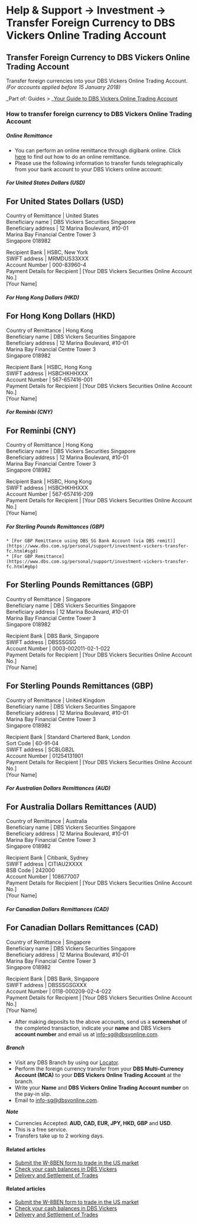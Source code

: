 # Help & Support -> Investment -> Transfer Foreign Currency to DBS Vickers Online Trading Account

## Transfer Foreign Currency to DBS Vickers Online Trading Account

Transfer foreign currencies into your DBS Vickers Online Trading Account. _(For accounts applied before 15 January 2018)_

_Part of: Guides > _[Your Guide to DBS Vickers Online Trading Account](https://www.dbs.com.sg/personal/support/guide-vickers.html)

### How to transfer foreign currency to DBS Vickers Online Trading Account

#####  Online Remittance

  * You can perform an online remittance through digibank online. Click [here](https://www.dbs.com.sg/personal/support/bank-overseas-funds-transfer-new-remittance.html) to find out how to do an online remittance.
  * Please use the following information to transfer funds telegraphically from your bank account to your DBS Vickers online account: 

#####  For United States Dollars (USD)

For United States Dollars (USD)  
---  
Country of Remittance | United States  
Beneficiary name | DBS Vickers Securities Singapore  
Beneficiary address |  12 Marina Boulevard, #10-01  
Marina Bay Financial Centre Tower 3  
Singapore 018982  
  
Recipient Bank | HSBC, New York  
SWIFT address | MRMDUS33XXX  
Account Number | 000-83960-4  
Payment Details for Recipient | [Your DBS Vickers Securities Online Account No.]  
[Your Name]  
  
#####  For Hong Kong Dollars (HKD)

For Hong Kong Dollars (HKD)  
---  
Country of Remittance | Hong Kong  
Beneficiary name | DBS Vickers Securities Singapore  
Beneficiary address |  12 Marina Boulevard, #10-01  
Marina Bay Financial Centre Tower 3  
Singapore 018982  
  
Recipient Bank |  HSBC, Hong Kong  
SWIFT address | HSBCHKHHXXX  
Account Number | 567-657416-001  
Payment Details for Recipient | [Your DBS Vickers Securities Online Account No.]  
[Your Name]  
  
#####  For Reminbi (CNY)

For Reminbi (CNY)  
---  
Country of Remittance | Hong Kong  
Beneficiary name | DBS Vickers Securities Singapore  
Beneficiary address |  12 Marina Boulevard, #10-01  
Marina Bay Financial Centre Tower 3  
Singapore 018982  
  
Recipient Bank |  HSBC, Hong Kong  
SWIFT address | HSBCHKHHXXX  
Account Number | 567-657416-209  
Payment Details for Recipient | [Your DBS Vickers Securities Online Account No.]  
[Your Name]  
  
#####  For Sterling Pounds Remittances (GBP)

    * [For GBP Remittance using DBS SG Bank Account (via DBS remit)](https://www.dbs.com.sg/personal/support/investment-vickers-transfer-fc.html#sgd)
    * [For GBP Remittance](https://www.dbs.com.sg/personal/support/investment-vickers-transfer-fc.html#gbp)

For Sterling Pounds Remittances (GBP)  
---  
Country of Remittance | Singapore  
Beneficiary name | DBS Vickers Securities Singapore  
Beneficiary address |  12 Marina Boulevard, #10-01  
Marina Bay Financial Centre Tower 3  
Singapore 018982  
  
Recipient Bank | DBS Bank, Singapore  
SWIFT address | DBSSSGSG  
Account Number | 0003-002011-02-1-022  
Payment Details for Recipient | [Your DBS Vickers Securities Online Account No.]  
[Your Name]  
  
For Sterling Pounds Remittances (GBP)  
---  
Country of Remittance | United Kingdom  
Beneficiary name | DBS Vickers Securities Singapore  
Beneficiary address |  12 Marina Boulevard, #10-01  
Marina Bay Financial Centre Tower 3  
Singapore 018982  
  
Recipient Bank | Standard Chartered Bank, London  
Sort Code | 60-91-04  
SWIFT address | SCBLGB2L  
Account Number | 01254131901  
Payment Details for Recipient | [Your DBS Vickers Securities Online Account No.]  
[Your Name]  
  
#####  For Australian Dollars Remittances (AUD)

For Australia Dollars Remittances (AUD)  
---  
Country of Remittance | Australia  
Beneficiary name | DBS Vickers Securities Singapore  
Beneficiary address |  12 Marina Boulevard, #10-01  
Marina Bay Financial Centre Tower 3  
Singapore 018982  
  
Recipient Bank | Citibank, Sydney  
SWIFT address | CITIAU2XXXX  
BSB Code | 242000  
Account Number | 108677007  
Payment Details for Recipient | [Your DBS Vickers Securities Online Account No.]  
[Your Name]  
  
#####  For Canadian Dollars Remittances (CAD)

For Canadian Dollars Remittances (CAD)  
---  
Country of Remittance | Singapore  
Beneficiary name | DBS Vickers Securities Singapore  
Beneficiary address |  12 Marina Boulevard, #10-01  
Marina Bay Financial Centre Tower 3  
Singapore 018982  
  
Recipient Bank | DBS Bank, Singapore  
SWIFT address | DBSSSGSGXXX  
Account Number | 0118-000209-02-4-022  
Payment Details for Recipient | [Your DBS Vickers Securities Online Account No.]  
[Your Name]  
  
  * After making deposits to the above accounts, send us a **screenshot** of the completed transaction, indicate your **name** and DBS Vickers **account number** and email us at [info-sg@dbsvonline.com](mailto:info-sg@dbsvonline.com).



#####  Branch

  * Visit any DBS Branch by using our [Locator](https://www.dbs.com.sg/index/locator.page).
  * Perform the foreign currency transfer from your **DBS Multi-Currency Account (MCA)** to your **DBS Vickers Online Trading Account** at the branch.
  * Write your **Name** and **DBS Vickers Online Trading Account number** on the pay-in slip.
  * Email to [info-sg@dbsvonline.com](mailto:info-sg@dbsvonline.com).

**_Note_**

  * Currencies Accepted: **AUD, CAD, EUR, JPY, HKD, GBP** and **USD**.
  * This is a free service.
  * Transfers take up to 2 working days.



#### Related articles

  * [Submit the W-8BEN form to trade in the US market](https://www.dbs.com.sg/personal/support/investment-vickers-w8ben-form.html)
  * [Check your cash balances in DBS Vickers](https://www.dbs.com.sg/personal/support/investment-vickers-check-cash-balance.html)
  * [Delivery and Settlement of Trades](https://www.dbs.com.sg/personal/support/investment-vickers-shares-delivery-settlement.html)



#### Related articles

  * [Submit the W-8BEN form to trade in the US market](https://www.dbs.com.sg/personal/support/investment-vickers-w8ben-form.html)
  * [Check your cash balances in DBS Vickers](https://www.dbs.com.sg/personal/support/investment-vickers-check-cash-balance.html)
  * [Delivery and Settlement of Trades](https://www.dbs.com.sg/personal/support/investment-vickers-shares-delivery-settlement.html)


